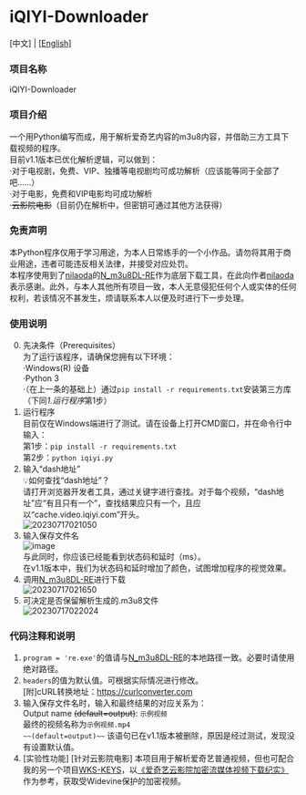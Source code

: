 # iQIYI-Downloader  
[中文] | [[English]](https://github.com/CrymanChen/iQIYI-Downloader/blob/main/README_en.md)  
  
### 项目名称  
iQIYI-Downloader  
  
### 项目介绍  
一个用Python编写而成，用于解析爱奇艺内容的m3u8内容，并借助三方工具下载视频的程序。  
目前v1.1版本已优化解析逻辑，可以做到：  
·对于电视剧，免费、VIP、独播等电视剧均可成功解析（应该能等同于全部了吧……）  
·对于电影，免费和VIP电影均可成功解析  
·~~云影院电影~~（目前仍在解析中，但密钥可通过其他方法获得）  
  
### 免责声明  
本Python程序仅用于学习用途，为本人日常练手的一个小作品。请勿将其用于商业用途，违者可能违反相关法律，并接受对应处罚。  
本程序使用到了[nilaoda](https://github.com/nilaoda)的[N_m3u8DL-RE](https://github.com/nilaoda/N_m3u8DL-RE)作为底层下载工具，在此向作者[nilaoda](https://github.com/nilaoda)表示感谢。此外，与本人其他所有项目一致，本人无意侵犯任何个人或实体的任何权利，若该情况不甚发生，烦请联系本人以便及时进行下一步处理。  
  
### 使用说明  
0. 先决条件（Prerequisites）  
为了运行该程序，请确保您拥有以下环境：  
·Windows(R) 设备  
·Python 3  
·（在上一条的基础上）通过`pip install -r requirements.txt`安装第三方库（下同*1.运行程序*第1步）  
1. 运行程序  
目前仅在Windows端进行了测试。请在设备上打开CMD窗口，并在命令行中输入：  
第1步：`pip install -r requirements.txt`  
第2步：`python iqiyi.py`  
2. 输入“dash地址”  
💡如何查找“dash地址”？  
请打开浏览器开发者工具，通过关键字进行查找。对于每个视频，“dash地址”应“有且只有一个”，查找结果应只有一个，且应以“cache.video.iqiyi.com”开头。  
![20230717021050](https://github.com/CrymanChen/iQIYI-Downloader/assets/106590233/61f4e570-da6c-4b91-b901-8ff75f98fd94)  
3. 输入保存文件名  
![image](https://github.com/CrymanChen/iQIYI-Downloader/assets/106590233/476e1aca-e8e7-46e1-8fab-1ca396d1d27d)  
与此同时，你应该已经能看到状态码和延时（ms）。  
在v1.1版本中，我们为状态码和延时增加了颜色，试图增加程序的视觉效果。  
4. 调用[N_m3u8DL-RE](https://github.com/nilaoda/N_m3u8DL-RE)进行下载  
![20230717021650](https://github.com/CrymanChen/iQIYI-Downloader/assets/106590233/642ed2ee-c563-47ff-bdcb-bdc05cf434c2)  
5. 可决定是否保留解析生成的.m3u8文件  
![20230717022024](https://github.com/CrymanChen/iQIYI-Downloader/assets/106590233/8c037e4f-73d0-42c3-90a3-417b66fc0a29)  
  
### 代码注释和说明  
1. `program = 're.exe'`的值请与[N_m3u8DL-RE](https://github.com/nilaoda/N_m3u8DL-RE)的本地路径一致。必要时请使用绝对路径。  
2. `headers`的值为默认值。可根据实际情况进行修改。  
[附]cURL转换地址：https://curlconverter.com  
3. 输入保存文件名时，输入和最终结果的对应关系为：  
Output name ~~(default=output)~~: `示例视频`  
最终的视频名称为`示例视频.mp4`  
`~~(default=output)~~` 该语句已在v1.1版本被删除，原因是经过测试，发现没有设置默认值。  
4. [实验性功能] [针对云影院电影] 本项目用于解析爱奇艺普通视频，但也可配合我的另一个项目[WKS-KEYS](https://github.com/CrymanChen/WKS-KEYS)，以[《爱奇艺云影院加密流媒体视频下载纪实》](https://mp.weixin.qq.com/s?__biz=Mzg2MzUyMDg5Mg==&mid=2247486660&idx=1&sn=9db713df121887183a4aff836a68a4b4&chksm=ce761dd7f90194c194a6c653cfb4a254aa8933f6379c06970324bc6d86d8c4477afa60279002#rd)作为参考，获取受Widevine保护的加密视频。  
  